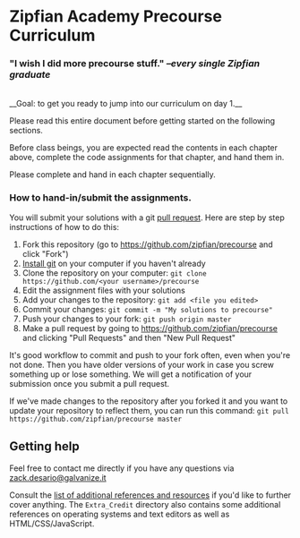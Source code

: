 # Zipfian Academy Precourse Curriculum

### "I wish I did more precourse stuff." *–every single Zipfian graduate*
<br>
__Goal: to get you ready to jump into our curriculum on day 1.__

Please read this entire document before getting started on the following
sections.

Before class beings, you are expected read the contents in each chapter above, complete the code assignments for that chapter, and hand them in.

Please complete and hand in each chapter sequentially.

### How to hand-in/submit the assignments.
You will submit your solutions with a git [pull request](https://help.github.com/articles/using-pull-requests). Here are step by step instructions of how to do this:

1. Fork this repository (go to https://github.com/zipfian/precourse and click "Fork")
1. [Install git](https://help.github.com/articles/set-up-git) on your computer
if you haven't already
1. Clone the repository on your computer: `git clone https://github.com/<your username>/precourse`
1. Edit the assignment files with your solutions
1. Add your changes to the repository: `git add <file you edited>`
1. Commit your changes: `git commit -m "My solutions to precourse"`
1. Push your changes to your fork: `git push origin master`
1. Make a pull request by going to https://github.com/zipfian/precourse and clicking "Pull Requests" and then "New Pull Request"

It's good workflow to commit and push to your fork often, even when you're not done. Then you have older versions of your work in case you screw something up or lose something. We will get a notification of your submission once you submit a pull request.

If we've made changes to the repository after you forked it and you want to update your repository to reflect them, you can run this command: `git pull https://github.com/zipfian/precourse master`

## Getting help
Feel free to contact me directly if you have any questions via zack.desario@galvanize.it

Consult the [list of additional references and resources](extra/references.md) if you'd
like to further cover anything. The `Extra_Credit` directory also contains some
additional references on operating systems and text editors as well as
HTML/CSS/JavaScript.
